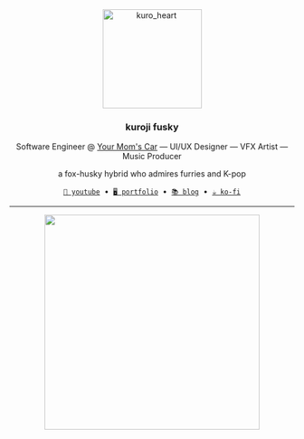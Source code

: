 <div align="center">
  <img alt="kuro_heart" width="175" src="https://github.com/kuroji-fusky/kuroji-fusky/assets/94678583/16717e0a-d7e0-4c97-8e45-da9af2214b85">
</div>
<h3 align="center">kuroji fusky</h3>
<p align="center">
  Software Engineer @ <a href="https://youtu.be/r3h4DDIkBQk?t=4">Your Mom's Car</a> — UI/UX Designer — VFX Artist — Music Producer
</p>
<p align="center">
  a fox-husky hybrid who admires furries and K-pop
</p>
<p align="center">
  <a href="https://www.youtube.com/@kurojifusky"><code>🎥 youtube</code></a>
  &nbsp;&bull;&nbsp;
  <a href="https://kurojifusky.com"><code>🖥️ portfolio</code></a>
  &nbsp;&bull;&nbsp;
  <a href="https://blog.kurojifusky.com"><code>📚 blog</code></a>
  &nbsp;&bull;&nbsp;
  <a href="https://ko-fi.com/kuroji_fusky"><code>☕ ko-fi</code></a>
</p>
<hr>
<p align="center">
  <img align="center" width="380" src="https://github-readme-stats.vercel.app/api/top-langs/?username=kuroji-fusky&layout=compact&theme=tokyonight&langs_count=10&hide_border=true&include_all_commits=true&card_width=320&hide=jupyter%20notebook,json,markdown,svg">
</p>
